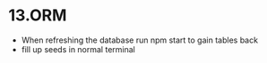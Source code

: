 # 13.ORM

- When refreshing the database run npm start to gain tables back
- fill up seeds in normal terminal 